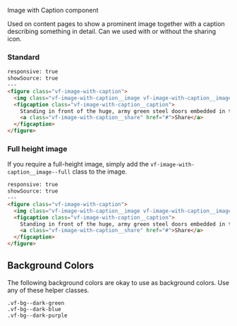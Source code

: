 Image with Caption component

Used on content pages to show a prominent image together with a caption describing something in detail.
Can we used with or without the sharing icon.

### Standard

```html
responsive: true
showSource: true
---
<figure class="vf-image-with-caption">
  <img class="vf-image-with-caption__image vf-image-with-caption__image--full" src="/img/example-article/entrance.jpg" alt="Example image" />
  <figcaption class="vf-image-with-caption__caption">
    Standing in front of the huge, army green steel doors embedded in the granite mountain in Stenungsund, the proverbial magic words “open sesame” will be of no avail. What hides behind the doors was built to withstand attacks from foreign armies.
    <a class="vf-image-with-caption__share" href="#">Share</a>
  </figcaption>
</figure>
```

### Full height image

If you require a full-height image, simply add the `vf-image-with-caption__image--full` class to the image.

```html
responsive: true
showSource: true
---
<figure class="vf-image-with-caption">
  <img class="vf-image-with-caption__image vf-image-with-caption__image--full" src="/img/example-article/illustration-bg.png" alt="Example image" />
  <figcaption class="vf-image-with-caption__caption">
    Standing in front of the huge, army green steel doors embedded in the granite mountain in Stenungsund, the proverbial magic words “open sesame” will be of no avail. What hides behind the doors was built to withstand attacks from foreign armies.
    <a class="vf-image-with-caption__share" href="#">Share</a>
  </figcaption>
</figure>
```


## Background Colors

The following background colors are okay to use as background colors. Use any of these helper classes.

```
.vf-bg--dark-green
.vf-bg--dark-blue
.vf-bg--dark-purple
```